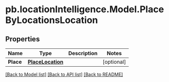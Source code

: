 # pb.locationIntelligence.Model.PlaceByLocationsLocation
## Properties

Name | Type | Description | Notes
------------ | ------------- | ------------- | -------------
**Place** | [**PlaceLocation**](PlaceLocation.md) |  | [optional] 

[[Back to Model list]](../README.md#documentation-for-models) [[Back to API list]](../README.md#documentation-for-api-endpoints) [[Back to README]](../README.md)

